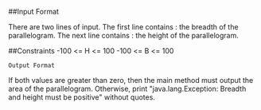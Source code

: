 ##Input Format

There are two lines of input. The first line contains : the breadth of the parallelogram. The next line contains : the height of the parallelogram.

##Constraints
-100 <= H <= 100
-100 <= B <= 100

```Output Format```

If both values are greater than zero, then the main method must output the area of the parallelogram.
Otherwise, print "java.lang.Exception: Breadth and height must be positive" without quotes.